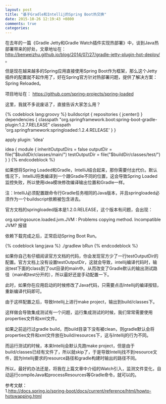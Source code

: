 ```yaml
---
layout: post
title: "基于Gradle和Intellij的Spring Boot热交换"
date: 2015-10-26 12:19:43 +0800
comments: true
categories: 
---
```


在去年的一篇《Gradle Jetty和Gradle Watch插件实现热部署》中，谈到Java热部署带来的好处，文章地址在： http://benweizhu.github.io/blog/2014/07/27/gradle-jetty-plugin-hot-deploy/ 。

但是现在越来越多的Spring应用直接使用Spring Boot作为框架，那么这个Jetty插件的配置就不起作用了，好在Spring官方针对热部署问题，提供了解决方案：Spring Reloaded。

项目地址在： https://github.com/spring-projects/spring-loaded

这里，我就不多说废话了，直接告诉大家怎么用？

{% codeblock lang:groovy %}
buildscript {
    repositories { jcenter() }
    dependencies {
        classpath "org.springframework.boot:spring-boot-gradle-plugin:1.2.7.RELEASE"
        classpath 'org.springframework:springloaded:1.2.4.RELEASE'
    }
}

apply plugin: 'idea'

idea {
    module {
        inheritOutputDirs = false
        outputDir = file("$buildDir/classes/main/")
        testOutputDir = file("$buildDir/classes/test/")
    }
}
{% endcodeblock %}

如果想将Spring Loaded和Gradle，IntelliJ结合起来，那你需要付出代价。默认情况下，IntelliJ将类编译到一个跟Gradle不同的位置，这会导致Spring Loaded监控失败，所以使用idea模块修改编译输出位置和Gradle一样。

注：IntelliJ必须配置跟命令行Gradle任务相同的Java版本，并且springloaded必须作为一个buildscript依赖被包含进去。

官方文档的springloaded版本是1.2.0.RELEASE，这个版本有问题，会出现：

org.springsource.loaded.jvm.JVM : Problems copying method. Incompatible JVM? 报错

依赖下载完成之后，正常启动Spring Boot Run。

{% codeblock lang:java %}
./gradlew bRun
{% endcodeblock %}

如果你自己有仔细阅读官方文档的代码，你会发现官方少了一行testOutputDir的配置。官方文档上没有设置testOutputDir，这就会导致，intellij编译代码时，输出test下面的class到了out目录的main中。从而改变了Gradle默认的输出测试路径（main和test分开的），所以最好还是手动配置一下。

此时，如果你在应用启动的时候修改了Java代码，只需要点击Intellij的编译按钮，重新编译代码即可。

由于这样配置之后，导致Intellij上进行make project，输出到build/classes下。

这样做会导致集成测试有一个问题，运行集成测试的时候，我们常常需要使用properties文件和xml文件。

如果之前运行过gradle build，而build目录下没有被clean，则gradle默认会将properties文件和xml文件放在build/resources下，这与Intellij的行为不同。

而运行测试的时候，本来Intellij会默认先跑make project，但是由于build/classes已经有文件了，所以就skip了，于是导致Intellij找不到resource文件，因为Intellij要求的resource路径和gradle构建时输出的路径不同。

所以，最好的办法还是，将我在上篇文章中介绍的Watch引入，监测文件变化，自动运行compileJava和processResources等Gradle命令，就可以的。

参考文献：   
1.http://docs.spring.io/spring-boot/docs/current/reference/html/howto-hotswapping.html

